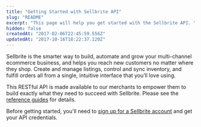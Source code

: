 ```yaml
---
title: "Getting Started with Sellbrite API"
slug: "README"
excerpt: "This page will help you get started with the Sellbrite API. You'll be up and running in a jiffy!"
hidden: false
createdAt: "2017-02-06T22:45:59.556Z"
updatedAt: "2017-10-16T18:22:37.120Z"
---
```

Sellbrite is the smarter way to build, automate and grow your multi-channel ecommerce business, and helps you reach new customers no matter where they shop. Create and manage listings, control and sync inventory, and fulfill orders all from a single, intuitive interface that you’ll love using.

This RESTful API is made available to our merchants to empower them to build exactly what they need to succeed with Sellbrite. Please see the [reference guides](reference/introduction) for details.

Before getting started, you'll need to [sign up for a Sellbrite account](https://app.sellbrite.com/merchants/sign_up) and get your API credentials.
